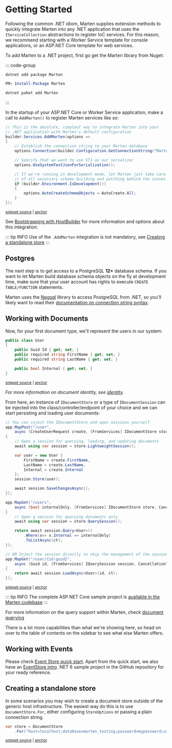 # Getting Started

Following the common .NET idiom, Marten supplies extension methods to quickly integrate Marten into any .NET application that uses the `IServiceCollection` abstractions to register IoC services. 
For this reason, we recommend starting with a Worker Service template for console applications, or an ASP.NET Core template for web services.

To add Marten to a .NET project, first go get the Marten library from Nuget:

::: code-group

```shell [.NET CLI]
dotnet add package Marten
```

```powershell [Powershell]
PM> Install-Package Marten
```

```shell [Paket]
dotnet paket add Marten
```

:::

In the startup of your ASP&#46;NET Core or Worker Service application, make a call to `AddMarten()` to register Marten services like so:

<!-- snippet: sample_StartupConfigureServices -->
<a id='snippet-sample_startupconfigureservices'></a>
```cs
// This is the absolute, simplest way to integrate Marten into your
// .NET application with Marten's default configuration
builder.Services.AddMarten(options =>
{
    // Establish the connection string to your Marten database
    options.Connection(builder.Configuration.GetConnectionString("Marten")!);

    // Specify that we want to use STJ as our serializer
    options.UseSystemTextJsonForSerialization();

    // If we're running in development mode, let Marten just take care
    // of all necessary schema building and patching behind the scenes
    if (builder.Environment.IsDevelopment())
    {
        options.AutoCreateSchemaObjects = AutoCreate.All;
    }
});
```
<sup><a href='https://github.com/JasperFx/marten/blob/master/src/AspNetCoreWithMarten/Program.cs#L15-L33' title='Snippet source file'>snippet source</a> | <a href='#snippet-sample_startupconfigureservices' title='Start of snippet'>anchor</a></sup>
<!-- endSnippet -->

See [Bootstrapping with HostBuilder](/configuration/hostbuilder) for more information and options about this integration.

::: tip INFO
Use of the `.AddMarten` integration is not mandatory, see [Creating a standalone store](#creating-a-standalone-store)
:::

## Postgres

The next step is to get access to a PostgreSQL **12+** database schema. If you want to let Marten build database schema objects on the fly at development time,
make sure that your user account has rights to execute `CREATE TABLE/FUNCTION` statements.

Marten uses the [Npgsql](http://www.npgsql.org) library to access PostgreSQL from .NET, so you'll likely want to read their [documentation on connection string syntax](http://www.npgsql.org/doc/connection-string-parameters.html).

## Working with Documents

Now, for your first document type, we'll represent the users in our system:

<!-- snippet: sample_GettingStartedUser -->
<a id='snippet-sample_gettingstarteduser'></a>
```cs
public class User
{
    public Guid Id { get; set; }
    public required string FirstName { get; set; }
    public required string LastName { get; set; }

    public bool Internal { get; set; }
}
```
<sup><a href='https://github.com/JasperFx/marten/blob/master/src/AspNetCoreWithMarten/User.cs#L3-L12' title='Snippet source file'>snippet source</a> | <a href='#snippet-sample_gettingstarteduser' title='Start of snippet'>anchor</a></sup>
<!-- endSnippet -->

*For more information on document identity, see [identity](/documents/identity).*

From here, an instance of `IDocumentStore` or a type of `IDocumentSession` can be injected into the class/controller/endpoint of your choice and we can start persisting and loading user documents:

<!-- snippet: sample_UserEndpoints -->
<a id='snippet-sample_userendpoints'></a>
```cs
// You can inject the IDocumentStore and open sessions yourself
app.MapPost("/user",
    async (CreateUserRequest create, [FromServices] IDocumentStore store) =>
{
    // Open a session for querying, loading, and updating documents
    await using var session = store.LightweightSession();

    var user = new User {
        FirstName = create.FirstName,
        LastName = create.LastName,
        Internal = create.Internal
    };
    session.Store(user);

    await session.SaveChangesAsync();
});

app.MapGet("/users",
    async (bool internalOnly, [FromServices] IDocumentStore store, CancellationToken ct) =>
{
    // Open a session for querying documents only
    await using var session = store.QuerySession();

    return await session.Query<User>()
        .Where(x=> x.Internal == internalOnly)
        .ToListAsync(ct);
});

// OR Inject the session directly to skip the management of the session lifetime
app.MapGet("/user/{id:guid}",
    async (Guid id, [FromServices] IQuerySession session, CancellationToken ct) =>
{
    return await session.LoadAsync<User>(id, ct);
});
```
<sup><a href='https://github.com/JasperFx/marten/blob/master/src/AspNetCoreWithMarten/Program.cs#L44-L79' title='Snippet source file'>snippet source</a> | <a href='#snippet-sample_userendpoints' title='Start of snippet'>anchor</a></sup>
<!-- endSnippet -->

::: tip INFO
The complete ASP<span/>.NET Core sample project is [available in the Marten codebase](https://github.com/JasperFx/marten/tree/master/src/AspNetCoreWithMarten)
:::

For more information on the query support within Marten, check [document querying](/documents/querying/)

There is a lot more capabilities than what we're showing here, so head on over to the table of contents on the sidebar to see what else Marten offers.

## Working with Events

Please check [Event Store quick start](/events/quickstart.md). Apart from the quick start, we also have an [EventStore intro](https://github.com/JasperFx/marten/blob/master/src/samples/EventSourcingIntro) .NET 6 sample project in the GitHub repository for your ready reference.

## Creating a standalone store

In some scenarios you may wish to create a document store outside of the generic host infrastructure. The easiest way do this is to use `DocumentStore.For`, either configuring `StoreOptions` or passing a plain connection string.

<!-- snippet: sample_start_a_store -->
<a id='snippet-sample_start_a_store'></a>
```cs
var store = DocumentStore
    .For("host=localhost;database=marten_testing;password=mypassword;username=someuser");
```
<sup><a href='https://github.com/JasperFx/marten/blob/master/src/Marten.Testing/Examples/ConfiguringDocumentStore.cs#L34-L37' title='Snippet source file'>snippet source</a> | <a href='#snippet-sample_start_a_store' title='Start of snippet'>anchor</a></sup>
<!-- endSnippet -->
